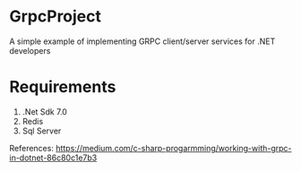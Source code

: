 # GrpcProject
A simple example of implementing GRPC client/server services for .NET developers

# Requirements
1. .Net Sdk 7.0
2. Redis
3. Sql Server

References:
https://medium.com/c-sharp-progarmming/working-with-grpc-in-dotnet-86c80c1e7b3
